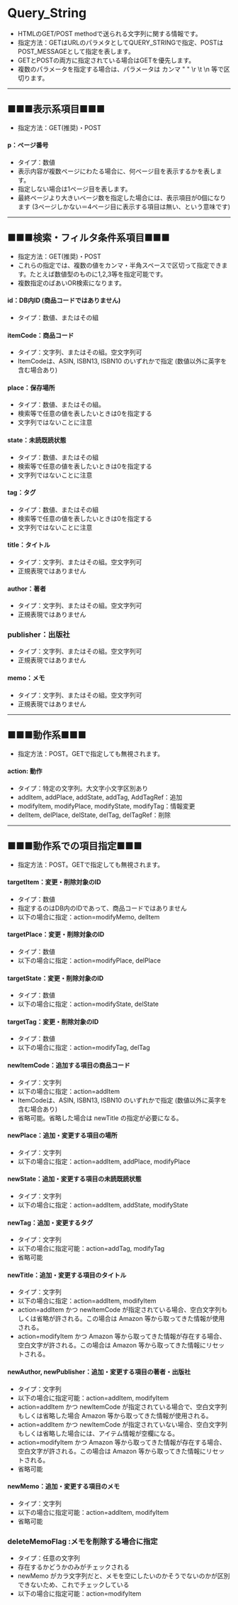 # Query_String
* HTMLのGET/POST methodで送られる文字列に関する情報です。
* 指定方法：GETはURLのパラメタとしてQUERY_STRINGで指定、POSTはPOST_MESSAGEとして指定を表します。
* GETとPOSTの両方に指定されている場合はGETを優先します。
* 複数のパラメータを指定する場合は、パラメータは カンマ " " \r \t \n 等で区切ります。


***

## ■■■表示系項目■■■
* 指定方法：GET(推奨)・POST


#### p：ページ番号
* タイプ：数値
* 表示内容が複数ページにわたる場合に、何ページ目を表示するかを表します。
* 指定しない場合は1ページ目を表します。
* 最終ページより大きいページ数を指定した場合には、表示項目が0個になります (3ページしかない＝4ページ目に表示する項目は無い、という意味です)


***

## ■■■検索・フィルタ条件系項目■■■
* 指定方法：GET(推奨)・POST
* これらの指定では、複数の値をカンマ・半角スペースで区切って指定できます。たとえば数値型のものに1,2,3等を指定可能です。
* 複数指定のばあいOR検索になります。


#### id：DB内ID (商品コードではありません)
* タイプ：数値、またはその組

#### itemCode：商品コード
* タイプ：文字列、またはその組。空文字列可
* ItemCodeは、ASIN, ISBN13, ISBN10 のいずれかで指定 (数値以外に英字を含む場合あり)

#### place：保存場所
* タイプ：数値、またはその組。
* 検索等で任意の値を表したいときは0を指定する
* 文字列ではないことに注意

#### state：未読既読状態
* タイプ：数値、またはその組
* 検索等で任意の値を表したいときは0を指定する
* 文字列ではないことに注意

#### tag：タグ
* タイプ：数値、またはその組
* 検索等で任意の値を表したいときは0を指定する
* 文字列ではないことに注意

#### title：タイトル
* タイプ：文字列、またはその組。空文字列可
* 正規表現ではありません

#### author：著者
* タイプ：文字列、またはその組。空文字列可
* 正規表現ではありません

### publisher：出版社
* タイプ：文字列、またはその組。空文字列可
* 正規表現ではありません

#### memo：メモ
* タイプ：文字列、またはその組。空文字列可
* 正規表現ではありません


***

## ■■■動作系■■■
* 指定方法：POST。GETで指定しても無視されます。


#### action: 動作
* タイプ：特定の文字列。大文字小文字区別あり
* addItem, addPlace, addState, addTag, AddTagRef：追加
* modifyItem, modifyPlace, modifyState, modifyTag：情報変更
* delItem, delPlace, delState, delTag, delTagRef：削除


***

## ■■■動作系での項目指定■■■
* 指定方法：POST。GETで指定しても無視されます。


#### targetItem：変更・削除対象のID
* タイプ：数値
* 指定するのはDB内のIDであって、商品コードではありません
* 以下の場合に指定：action=modifyMemo, delItem

#### targetPlace：変更・削除対象のID
* タイプ：数値
* 以下の場合に指定：action=modifyPlace, delPlace

#### targetState：変更・削除対象のID
* タイプ：数値
* 以下の場合に指定：action=modifyState, delState

#### targetTag：変更・削除対象のID
* タイプ：数値
* 以下の場合に指定：action=modifyTag, delTag



#### newItemCode：追加する項目の商品コード
* タイプ：文字列
* 以下の場合に指定：action=addItem
* ItemCodeは、ASIN, ISBN13, ISBN10 のいずれかで指定 (数値以外に英字を含む場合あり)
* 省略可能。省略した場合は newTitle の指定が必要になる。


#### newPlace：追加・変更する項目の場所
* タイプ：文字列
* 以下の場合に指定：action=addItem, addPlace, modifyPlace


#### newState：追加・変更する項目の未読既読状態
* タイプ：文字列
* 以下の場合に指定：action=addItem, addState, modifyState


#### newTag：追加・変更するタグ
* タイプ：文字列
* 以下の場合に指定可能：action=addTag, modifyTag
* 省略可能


#### newTitle：追加・変更する項目のタイトル
* タイプ：文字列
* 以下の場合に指定：action=addItem, modifyItem
* action=addItem かつ newItemCode が指定されている場合、空白文字列もしくは省略が許される。この場合は Amazon 等から取ってきた情報が使用される。
* action=modifyItem かつ Amazon 等から取ってきた情報が存在する場合、空白文字が許される。この場合は Amazon 等から取ってきた情報にリセットされる。


#### newAuthor, newPublisher：追加・変更する項目の著者・出版社
* タイプ：文字列
* 以下の場合に指定可能：action=addItem, modifyItem
* action=addItem かつ newItemCode が指定されている場合で、空白文字列もしくは省略した場合 Amazon 等から取ってきた情報が使用される。
* action=addItem かつ newItemCode が指定されていない場合、空白文字列もしくは省略した場合には、アイテム情報が空欄になる。
* action=modifyItem かつ Amazon 等から取ってきた情報が存在する場合、空白文字が許される。この場合は Amazon 等から取ってきた情報にリセットされる。
* 省略可能


#### newMemo：追加・変更する項目のメモ
* タイプ：文字列
* 以下の場合に指定可能：action=addItem, modifyItem
* 省略可能

### deleteMemoFlag :メモを削除する場合に指定
* タイプ：任意の文字列
* 存在するかどうかのみがチェックされる
* newMemo がカラ文字列だと、メモを空にしたいのかそうでないのかが区別できないため、これでチェックしている
* 以下の場合に指定可能：action=modifyItem

